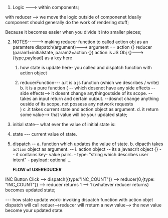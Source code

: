 1. Logic ---> within components;

with reducer --> we move the logic outside of componenet
Ideally component should generally do the work of
rendering stuff;

Because it becomes easier when you divide it into 
smaller pieces;

2. NOTES----->
 making reducer function to called action obj as an paramtere
 dispatch(argument)---> argument == action {}
 reducer (param1=initialstate, param2=action {})
 action is JS Obj {}---> {type,payload} as a key here 
   1. how state is update here-
 you called and dispatch function with action object

   2. reducerFunction---
 a.it is a js function (which we describes / write)
 b. it is a pure function (
    -- which dosenot have any side effects
      -- side effects--> it doesnt change anythingoutside of its scope.
    -- takes an input return and certain output.
    --dosnot change anything ouside of its scope,
      not possess any network requests                    
   )
 c .it takes current state and action object as argument.
 d. it return some value--> that value will be your updated state;
  
3. initial state--
 what ever the value of initial state is:
    
4. state --- 
current value of state.
  
5. dispatch --
a. function which updates the value of state.
 b. dipacth takes `action` object as argument.
    -- i. action object
    -- its a javascrit object {}
            -- it contains key- value pairs.
              - type: "string which describes user intent"
              - payload: optional ...

   ****FLOW of USEREDUCER****
   
INC Button Click --> dispatch({type:"INC_COUNT"}) --> reducer(0,{type:
    "INC_COUNT"}) --> reducer returns 1 --> 1 (whatever reducer returns) 
    becomes updated state;

 --- how state update work- invoking dispatch function with action objet
    dispatch will call reduer-->reducer will rreturn a new value-->
    the new value become your updated state.
 

